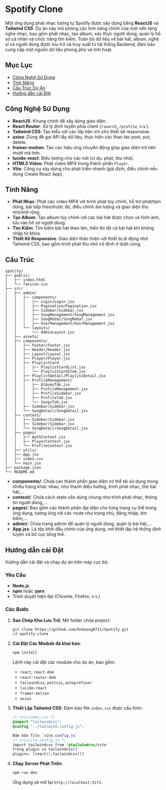 # Spotify Clone

Một ứng dụng phát nhạc tương tự Spotify được xây dựng bằng **ReactJS** và **Tailwind CSS**. Dự án này mô phỏng các tính năng chính của một nền tảng nghe nhạc, bao gồm phát nhạc, tạo album, xác thực người dùng, quản lý hồ sơ cá nhân và chức năng tìm kiếm. Toàn bộ dữ liệu về bài hát, album, nghệ sĩ và người dùng được lưu trữ và truy xuất từ hệ thống Backend, đảm bảo cung cấp một nguồn dữ liệu phong phú và linh hoạt.

## Mục Lục
- [Công Nghệ Sử Dụng](#công-nghệ-sử-dụng)
- [Tính Năng](#tính-năng)
- [Cấu Trúc Dự Án](#cấu-trúc-dự-án)
- [Hướng dẫn cài Đặt](#cài-đặt)

## Công Nghệ Sử Dụng
- **ReactJS**: Khung chính để xây dựng giao diện.
- **React Router**: Xử lý định tuyến phía client (`/search`, `/profile`, v.v.).
- **Tailwind CSS**: Tạo kiểu với các lớp tiện ích cho thiết kế responsive.
- **axios**: Dùng để gọi API lấy dữ liệu, thực hiện các thao tác post, put, delete.
- **framer-motion**: Tạo các hiệu ứng chuyển động giúp giao diện trở nên mượt mà hơn.
- **lucide-react**: Biểu tượng cho các nút (ví dụ: phát, thu nhỏ).
- **HTML5 Video**: Phát video MP4 trong thành phần `Player`.
- **Vite**: Công cụ xây dựng cho phát triển nhanh (giả định; điều chỉnh nếu dùng Create React App).

## Tính Năng
- **Phát Nhạc**: Phát các video MP4 với trình phát tùy chỉnh, hỗ trợ phát/tạm dừng, bài tiếp theo/trước đó, điều chỉnh âm lượng và giao diện thu nhỏ/mở rộng.
- **Tạo Album**: Tạo album tùy chỉnh với các bài hát được chọn và hình ảnh, lưu vào hồ sơ người dùng.
- **Tìm Kiếm**: Tìm kiếm bài hát theo tên, hiển thị tất cả bài hát khi không nhập từ khóa.
- **Thiết Kế Responsive**: Giao diện thân thiện với thiết bị di động nhờ Tailwind CSS, bao gồm trình phát thu nhỏ cố định ở dưới cùng.

## Cấu Trúc
```
spotify/
├── public/
│   ├── index.html
│   └── favicon.ico
├── src/
│   ├── admin/
│   │   ├── components/
│   │   │   ├── Login/Login.jsx
│   │   │   ├── Pagination/Pagination.jsx
│   │   │   ├── Sidebar/Sidebar.jsx
│   │   │   ├── SongManagement/SongManagement.jsx
│   │   │   ├── SongModal/SongModal.jsx
│   │   │   ├── UserManagement/UserManagement.jsx
│   │   └── layouts/
│   │       └── AdminLayout.jsx
│   ├── assets/
│   ├── components/
│   │   ├── Footer/Footer.jsx
│   │   ├── Header/Header.jsx
│   │   ├── Layout/Layout.jsx
│   │   ├── Player/Player.jsx
│   │   ├── PlaylistCard
│   │   │   ├── PlaylistCardList.jsx
│   │   │   └── PlaylistCardItem.jsx
│   │   ├── PlaylistDetail/PlaylistDetail.jsx
│   │   ├── ProfileManagement/
│   │   │   ├── AlbumsTab.jsx
│   │   │   ├── ProfileManagement.jsx
│   │   │   ├── ProfileSidebar.jsx
│   │   │   ├── ProfileTab.jsx
│   │   │   └── SongsTab.jsx
│   │   ├── Sidebar/Sidebar.jsx
│   │   └── SongDetail/SongDetail.jsx
│   ├── context/
│   │   ├── Sidebar/Sidebar.jsx
│   │   ├── Sidebar/Sidebar.jsx
│   │   └── SongDetail/SongDetail.jsx
│   ├── pages/
│   │   ├── AuthContext.jsx
│   │   ├── PlayerContext.jsx
│   │   └── ProfileContext.jsx
│   ├── utils/
│   ├── App.jsx
│   ├── index.css
│   └── main.jsx
├── package.json
└── README.md

```

- **components/**: Chứa các thành phần giao diện có thể tái sử dụng trong nhiều trang khác nhau, như thanh điều hướng, trình phát nhạc, thẻ bài hát,...
- **context/**: Chứa cách state cần dùng chung như trình phát nhạc, thông tin người dùng,...
- **pages/**: Bao gồm các thành phần đại diện cho từng trang cụ thể trong ứng dụng, tương ứng với các route như trang chủ, đăng nhập, tìm kiếm,...
- **admin/**: Chứa trang admin để quản lý người dùng, quản lý bài hát,...
- **App.jsx**: Là tệp khởi đầu chính của ứng dụng, nơi thiết lập hệ thống định tuyến và bố cục tổng thể.

## Hướng dẫn cài Đặt
Hướng dẫn cài đặt và chạy dự án trên máy cục bộ.

### Yêu Cầu
- **Node.js**
- **npm** hoặc **yarn**
- Trình duyệt hiện đại (Chrome, Firefox, v.v.)

### Các Bước
1. **Sao Chép Kho Lưu Trữ**:
   Mở folder chứa project:
   ```bash
   git clone https://github.com/hnduong0711/Spotify.git
   cd spotify-clone
   ```

3. **Cài Đặt Các Module đã khai báo**:
   ```bash
   npm install
   ```
   Lệnh này cài đặt các module cho dự án, bao gồm:
   - `react`, `react-dom`
   - `react-router-dom`
   - `tailwindcss`, `postcss`, `autoprefixer`
   - `lucide-react`
   - `framer-motion`
   - `axios`

4. **Thiết Lập Tailwind CSS**:
   Đảm bảo file `index.css` được cấu hình:
   ```css
   /* src/index.css */
   @import "tailwindcss";
   @config "../tailwind.config.js";

   Đảm bảo file `vite.config.js`
   /* src/vite.config.js */
   import tailwindcss from '@tailwindcss/vite'
   Trong plugin có tailwindcss()
   plugins: [react(),tailwindcss()]

5. **Chạy Server Phát Triển**:
   ```bash
   npm run dev
   ```
   Ứng dụng sẽ mở tại `http://localhost:5173`.
